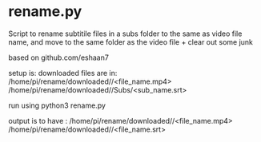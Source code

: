 # rename.py

Script to rename subtitile files in a subs folder to the same as video file name, and move to the same folder as the video file + clear out some junk

based on github.com/eshaan7

setup is:
downloaded files are in:
/home/pi/rename/downloaded/<foldername>/<file_name.mp4>
/home/pi/rename/downloaded/<foldername>/Subs/<sub_name.srt>
  
run using python3 rename.py

output is to have :
/home/pi/rename/downloaded/<foldername>/<file_name.mp4>
/home/pi/rename/downloaded/<foldername>/<file_name.srt>
